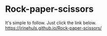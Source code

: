 # Rock-paper-scissors

It's simple to follow. Just click the link below.<br>
https://jrinehuls.github.io/Rock-paper-scissors/
